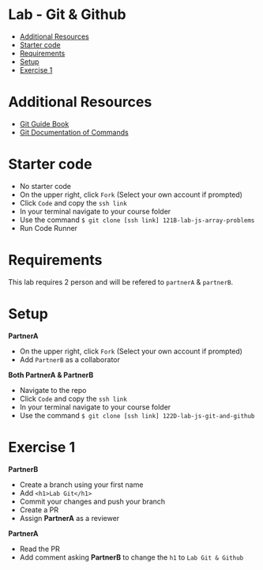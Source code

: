 # Lab - Git & Github <!-- omit in toc -->
- [Additional Resources](#additional-resources)
- [Starter code](#starter-code)
- [Requirements](#requirements)
- [Setup](#setup)
- [Exercise 1](#exercise-1)

# Additional Resources
- [Git Guide Book](https://git-scm.com/book/en/v2)
- [Git Documentation of Commands](https://git-scm.com/docs)

# Starter code
- No starter code
- On the upper right, click `Fork` (Select your own account if prompted)
- Click `Code` and copy the `ssh link`
- In your terminal navigate to your course folder
- Use the command `$ git clone [ssh link] 121B-lab-js-array-problems`
- Run Code Runner

# Requirements
This lab requires 2 person and will be refered to `partnerA` & `partnerB`.

# Setup
**PartnerA**
- On the upper right, click `Fork` (Select your own account if prompted)
- Add `PartnerB` as a collaborator

**Both PartnerA & PartnerB**
- Navigate to the repo
- Click `Code` and copy the `ssh link`
- In your terminal navigate to your course folder
- Use the command `$ git clone [ssh link] 122D-lab-js-git-and-github`

# Exercise 1
**PartnerB**
- Create a branch using your first name
- Add `<h1>Lab Git</h1>`
- Commit your changes and push your branch
- Create a PR
- Assign **PartnerA** as a reviewer

**PartnerA**
- Read the PR
- Add comment asking **PartnerB** to change the `h1` to `Lab Git & Github`
